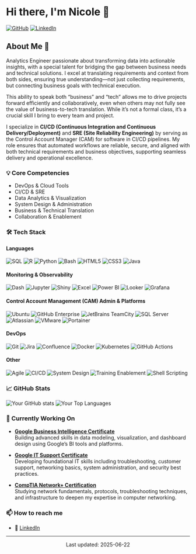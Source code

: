 <!--
SPDX-FileCopyrightText: Copyright (c) 2025 Madison Nicole Goodwin https://github.com/NicoleDev021

SPDX-License-Identifier: CC-BY-4.0
-->

<!--
**NicoleDev021/NicoleDev021** is a ✨ _special_ ✨ repository because its `README.md` (this file) appears on your GitHub profile.

Here are some ideas to get you started:

- 🔭 I’m currently working on ...
- 🌱 I’m currently learning ...
- 👯 I’m looking to collaborate on ...
- 🤔 I’m looking for help with ...
- 💬 Ask me about ...
- 📫 How to reach me: ...
- 😄 Pronouns: ...
- ⚡ Fun fact: ...
-->

# Hi there, I'm Nicole 👋

[![GitHub](https://img.shields.io/badge/-Analytics%20Engineer-black?style=flat&logo=github)](https://github.com/NicoleDev021)
[![LinkedIn](https://img.shields.io/badge/-Connect%20on%20LinkedIn-blue?style=flat&logo=LinkedIn&logoColor=white)](https://www.linkedin.com/in/madison-goodwin/)

## About Me 🚀

Analytics Engineer passionate about transforming data into actionable insights, with a special talent for bridging the gap between business needs and technical solutions. I excel at translating requirements and context from both sides, ensuring true understanding—not just collecting requirements, but connecting business goals with technical execution. 

This ability to speak both “business” and “tech” allows me to drive projects forward efficiently and collaboratively, even when others may not fully see the value of business-to-tech translation. While it’s not a formal class, it’s a crucial skill I bring to every team and project.

I specialize in **CI/CD (Continuous Integration and Continuous Delivery/Deployment)** and **SRE (Site Reliability Engineering)** by serving as the Control Account Manager (CAM) for software in CI/CD pipelines. My role ensures that automated workflows are reliable, secure, and aligned with both technical requirements and business objectives, supporting seamless delivery and operational excellence.

### 💡 Core Competencies
- DevOps & Cloud Tools
- CI/CD & SRE
- Data Analytics & Visualization
- System Design & Administration
- Business & Technical Translation
- Collaboration & Enablement

### 🛠️ Tech Stack
#### Languages
![SQL](https://img.shields.io/badge/SQL-4479A1?style=flat&logo=postgresql&logoColor=white)
![R](https://img.shields.io/badge/R-276DC3?style=flat&logo=r&logoColor=white)
![Python](https://img.shields.io/badge/Python-3776AB?style=flat&logo=python&logoColor=white)
![Bash](https://img.shields.io/badge/Bash-4EAA25?style=flat&logo=gnubash&logoColor=white)
![HTML5](https://img.shields.io/badge/HTML5-E34F26?style=flat&logo=html5&logoColor=white)
![CSS3](https://img.shields.io/badge/CSS3-1572B6?style=flat&logo=css3&logoColor=white)
![Java](https://img.shields.io/badge/Java-007396?style=flat&logo=java&logoColor=white)

#### Monitoring & Observability
![Dash](https://img.shields.io/badge/Dash-000000?style=flat&logo=plotly&logoColor=white)
![Jupyter](https://img.shields.io/badge/Jupyter-F37626?style=flat&logo=jupyter&logoColor=white)
![Shiny](https://img.shields.io/badge/Shiny-1a9edb?style=flat&logo=r&logoColor=white)
![Excel](https://img.shields.io/badge/Excel-217346?style=flat&logo=microsoft-excel&logoColor=white)
![Power BI](https://img.shields.io/badge/Power%20BI-F2C811?style=flat&logo=powerbi&logoColor=black)
![Looker](https://img.shields.io/badge/Looker-4285F4?style=flat&logo=looker&logoColor=white)
![Grafana](https://img.shields.io/badge/Grafana-F46800?style=flat&logo=grafana&logoColor=white)

#### Control Account Management (CAM) Admin & Platforms
![Ubuntu](https://img.shields.io/badge/Ubuntu-E95420?style=flat&logo=ubuntu&logoColor=white)
![GitHub Enterprise](https://img.shields.io/badge/GitHub%20Enterprise-24292F?style=flat&logo=github&logoColor=white)
![JetBrains TeamCity](https://img.shields.io/badge/TeamCity-000000?style=flat&logo=jetbrains&logoColor=white)
![SQL Server](https://img.shields.io/badge/SQL%20Server-CC2927?style=flat&logo=microsoftsqlserver&logoColor=white)
![Atlassian](https://img.shields.io/badge/Atlassian-0052CC?style=flat&logo=atlassian&logoColor=white)
![VMware](https://img.shields.io/badge/VMware-607078?style=flat&logo=vmware&logoColor=white)
![Portainer](https://img.shields.io/badge/Portainer-13BEF9?style=flat&logo=portainer&logoColor=white)

#### DevOps
![Git](https://img.shields.io/badge/Git-F05032?style=flat&logo=git&logoColor=white)
![Jira](https://img.shields.io/badge/Jira-0052CC?style=flat&logo=jira&logoColor=white)
![Confluence](https://img.shields.io/badge/Confluence-172B4D?style=flat&logo=confluence&logoColor=white)
![Docker](https://img.shields.io/badge/Docker-2496ED?style=flat&logo=docker&logoColor=white)
![Kubernetes](https://img.shields.io/badge/Kubernetes-326CE5?style=flat&logo=kubernetes&logoColor=white)
![GitHub Actions](https://img.shields.io/badge/GitHub%20Actions-2088FF?style=flat&logo=githubactions&logoColor=white)

#### Other
![Agile](https://img.shields.io/badge/Agile-0277BD?style=flat)
![CI/CD](https://img.shields.io/badge/CI%2FCD-2C3E50?style=flat&logo=githubactions&logoColor=white)
![System Design](https://img.shields.io/badge/System%20Design-4F4F4F?style=flat)
![Training Enablement](https://img.shields.io/badge/Training%20Enablement-8E44AD?style=flat)
![Shell Scripting](https://img.shields.io/badge/Shell%20Scripting-4EAA25?style=flat&logo=gnubash&logoColor=white)

### 📈 GitHub Stats

![Your GitHub stats](https://github-readme-stats.vercel.app/api?username=NicoleDev021&show_icons=true&theme=vue-dark&locale=en&show=reviews,discussions_started,discussions_answered,prs_merged,prs_merged_percentage&rank_icon=github&include_all_commits=true)
![Your Top Languages](https://github-readme-stats.vercel.app/api/top-langs?username=NicoleDev021&show_icons=true&locale=en&layout=compact&theme=vue-dark&langs_count=20)

### 🔭 Currently Working On

- **[Google Business Intelligence Certificate](https://www.coursera.org/professional-certificates/google-business-intelligence)**  
  Building advanced skills in data modeling, visualization, and dashboard design using Google’s BI tools and platforms.

- **[Google IT Support Certificate](https://www.coursera.org/professional-certificates/google-it-support)**  
  Developing foundational IT skills including troubleshooting, customer support, networking basics, system administration, and security best practices.

- **[CompTIA Network+ Certification](https://www.comptia.org/en-us/certifications/network/#objectives)**  
  Studying network fundamentals, protocols, troubleshooting techniques, and infrastructure to deepen my expertise in computer networking.

### 📫 How to reach me
- 💼 [LinkedIn](https://www.linkedin.com/in/madison-goodwin/)

---
<p align="center">Last updated: 2025-06-22</p>
